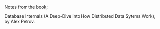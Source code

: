 Notes from the book;

Database Internals (A Deep-Dive into How Distributed Data Sytems Work), by Alex Petrov.
